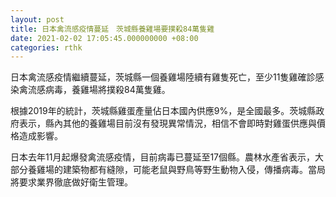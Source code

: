 ```yaml
---
layout: post
title: 日本禽流感疫情蔓延　茨城縣養雞場要撲殺84萬隻雞
date: 2021-02-02 17:05:45.000000000 +08:00
categories: rthk
---
```


日本禽流感疫情繼續蔓延，茨城縣一個養雞場陸續有雞隻死亡，至少11隻雞確診感染禽流感病毒，養雞場將撲殺84萬隻雞。

根據2019年的統計，茨城縣雞蛋產量佔日本國內供應9%，是全國最多。茨城縣政府表示，縣內其他的養雞場目前沒有發現異常情況，相信不會即時對雞蛋供應與價格造成影響。

日本去年11月起爆發禽流感疫情，目前病毒已蔓延至17個縣。農林水產省表示，大部分養雞場的建築物都有縫隙，可能老鼠與野鳥等野生動物入侵，傳播病毒。當局將要求業界徹底做好衛生管理。
